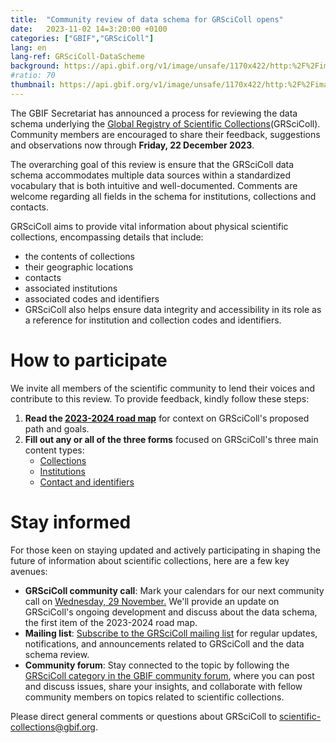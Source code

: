 ```yaml
---
title:  "Community review of data schema for GRSciColl opens"
date:   2023-11-02 14=3:20:00 +0100
categories: ["GBIF","GRSciColl"]
lang: en
lang-ref: GRSciColl-DataScheme
background: https://api.gbif.org/v1/image/unsafe/1170x422/http:%2F%2Fimages.ctfassets.net%2Fuo17ejk9rkwj%2F20LXAvZuwbw3S9oEMzYFBC%2F8f401acf7f3b80cea6b112b0ab363caf%2Fbg-news-collections.jpg
#ratio: 70
thumbnail: https://api.gbif.org/v1/image/unsafe/1170x422/http:%2F%2Fimages.ctfassets.net%2Fuo17ejk9rkwj%2F20LXAvZuwbw3S9oEMzYFBC%2F8f401acf7f3b80cea6b112b0ab363caf%2Fbg-news-collections.jpg
---
```


The GBIF Secretariat has announced a process for reviewing the data schema underlying the [Global Registry of Scientific Collections](https://scientific-collections.gbif.org/)(GRSciColl). Community members are encouraged to share their feedback, suggestions and observations now through **Friday, 22 December 2023**.  

The overarching goal of this review is ensure that the GRSciColl data schema accommodates multiple data sources within a standardized vocabulary that is both intuitive and well-documented. Comments are welcome regarding all fields in the schema for institutions, collections and contacts.  

GRSciColl aims to provide vital information about physical scientific collections, encompassing details that include:  

* the contents of collections
* their geographic locations
* contacts
* associated institutions
* associated codes and identifiers
* GRSciColl also helps ensure data integrity and accessibility in its role as a reference for institution and collection codes and identifiers.  

# How to participate
We invite all members of the scientific community to lend their voices and contribute to this review. To provide feedback, kindly follow these steps:

1. **Read the [2023-2024 road map](https://scientific-collections.gbif.org/road-map)** for context on GRSciColl's proposed path and goals.
2. **Fill out any or all of the three forms** focused on GRSciColl's three main content types:
	* [Collections](https://forms.gle/F4Skj3F3jJqoUqmM9)
	* [Institutions](https://forms.gle/phBMM285zuvJ5ehP7)
	* [Contact and identifiers](https://forms.gle/SGjqHynoHcxZEm9n6)


# Stay informed

For those keen on staying updated and actively participating in shaping the future of information about scientific collections, here are a few key avenues:

* **GRSciColl community call**: Mark your calendars for our next community call on [Wednesday, 29 November.](https://www.gbif.org/event/686uY1fQAo8N8mb98Q2GEa) We'll provide an update on GRSciColl's ongoing development and discuss about the data schema, the first item of the 2023-2024 road map.
* **Mailing list**: [Subscribe to the GRSciColl mailing list](https://lists.gbif.org/mailman/listinfo/scientific-collections) for regular updates, notifications, and announcements related to GRSciColl and the data schema review.
* **Community forum**: Stay connected to the topic by following the [GRSciColl category in the GBIF community forum](https://discourse.gbif.org/t/review-the-grscicoll-data-schema-and-first-community-call/4189), where you can post and discuss issues, share your insights, and collaborate with fellow community members on topics related to scientific collections.

Please direct general comments or questions about GRSciColl to <scientific-collections@gbif.org>.

